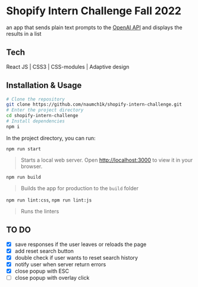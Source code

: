 # Shopify Intern Challenge Fall 2022
an app that sends plain text prompts to the [OpenAI API](https://openai.com/api/) and displays the results in a list

## Tech
React JS | CSS3 | CSS-modules | Adaptive design

## Installation & Usage

```bash
# Clone the repository
git clone https://github.com/naumch1k/shopify-intern-challenge.git
# Enter the project directory
cd shopify-intern-challenge
# Install dependencies
npm i
```
In the project directory, you can run:

`npm run start`
> Starts a local web server. Open [http://localhost:3000](http://localhost:3000) to view it in your browser.

`npm run build`
> Builds the app for production to the `build` folder

`npm run lint:css`, `npm run lint:js`
> Runs the linters

## TO DO
- [x] save responses if the user leaves or reloads the page
- [x] add reset search button
- [x] double check if user wants to reset search history
- [x] notify user when server return errors
- [x] close popup with ESC
- [ ] close popup with overlay click

